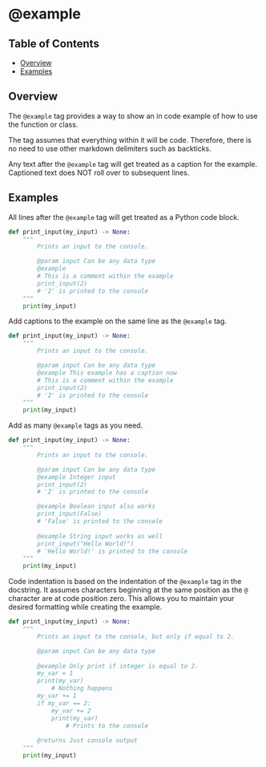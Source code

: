 # @example

## Table of Contents

- [Overview](#overview)
- [Examples](#examples)

## Overview

The `@example` tag provides a way to show an in code example of how to use the function or class.

The tag assumes that everything within it will be code. Therefore, there is no need to use other markdown delimiters such as backticks.

Any text after the `@example` tag will get treated as a caption for the example. Captioned text does NOT roll over to subsequent lines.

## Examples

All lines after the `@example` tag will get treated as a Python code block.

```python
def print_input(my_input) -> None:
    """
        Prints an input to the console.

        @param input Can be any data type
        @example
        # This is a comment within the example
        print_input(2)
        # '2' is printed to the console
    """
    print(my_input)
```

Add captions to the example on the same line as the `@example` tag.

```python
def print_input(my_input) -> None:
    """
        Prints an input to the console.

        @param input Can be any data type
        @example This example has a caption now
        # This is a comment within the example
        print_input(2)
        # '2' is printed to the console
    """
    print(my_input)
```

Add as many `@example` tags as you need.

```python
def print_input(my_input) -> None:
    """
        Prints an input to the console.

        @param input Can be any data type
        @example Integer input
        print_input(2)
        # '2' is printed to the console

        @example Boolean input also works
        print_input(False)
        # 'False' is printed to the console
        
        @example String input works as well
        print_input("Hello World!")
        # 'Hello World!' is printed to the console
    """
    print(my_input)
```

Code indentation is based on the indentation of the `@example` tag in the docstring. It assumes characters beginning at the same position as the `@` character are at code position zero. This allows you to maintain your desired formatting while creating the example.

```python
def print_input(my_input) -> None:
    """
        Prints an input to the console, but only if equal to 2.

        @param input Can be any data type
        
        @example Only print if integer is equal to 2.
        my_var = 1
        print(my_var)
            # Nothing happens
        my_var += 1
        if my_var == 2:
            my_var += 2
            print(my_var)
                # Prints to the console
        
        @returns Just console output
    """
    print(my_input)
```
